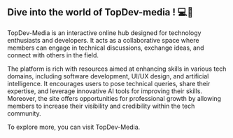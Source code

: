 ## Dive into the world of TopDev-media ! 💻🤩

TopDev-Media is an interactive online hub designed for technology enthusiasts and developers. It acts as a collaborative space where members can engage in technical discussions, exchange ideas, and connect with others in the field. 

The platform is rich with resources aimed at enhancing skills in various tech domains, including software development, UI/UX design, and artificial intelligence. 
It encourages users to pose technical queries, share their expertise, and leverage innovative AI tools for improving their skills. Moreover, the site offers opportunities for professional growth by allowing members to increase their visibility and credibility within the tech community. 

To explore more, you can visit TopDev-Media.

<!--

**Here are some ideas to get you started:**

🙋‍♀️ A short introduction - what is your organization all about?
🌈 Contribution guidelines - how can the community get involved?
👩‍💻 Useful resources - where can the community find your docs? Is there anything else the community should know?
🍿 Fun facts - what does your team eat for breakfast?
🧙 Remember, you can do mighty things with the power of [Markdown](https://docs.github.com/github/writing-on-github/getting-started-with-writing-and-formatting-on-github/basic-writing-and-formatting-syntax)
-->


